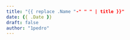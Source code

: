 ```yaml
---
title: "{{ replace .Name "-" " " | title }}"
date: {{ .Date }}
draft: false
author: "1pedro"
---
```


